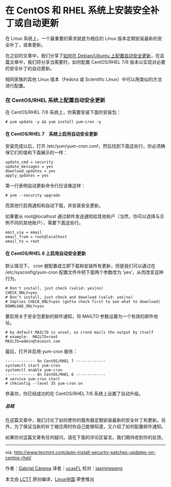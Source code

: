 在 CentOS 和 RHEL 系统上安装安全补丁或自动更新
============================================================

在 Linux 系统上，一个最重要的需求就是为相应的 Linux 版本定期安装最新的安全补丁，或者更新。

在之前的文章中，我们分享了[如何在 Debian/Ubuntu 上配置自动安全更新][1]，在这篇文章中，我们将分享当需要时，如何配置 CentOS/RHEL 7/6 版本以实现对必要的安全补丁的自动更新。

相同家族的其他 Linux 版本（Fedora 或 Scientific Linux）中可以用类似的方法进行配置。

### 在 CentOS/RHEL 系统上配置自动安全更新

在 CentOS/RHEL 7/6 系统上，你需要安装下面的安装包：

```
# yum update -y && yum install yum-cron -y
```

#### 在 CentOS/RHEL 7　系统上启用自动安全更新

安装完成以后，打开 /etc/yum/yum-cron.conf，然后找到下面这些行，你必须确保它们的值和下面展示的一样：
```
update_cmd = security
update_messages = yes
download_updates = yes
apply_updates = yes
```

第一行表明自动更新命令行应该像这样：

```
# yum --security upgrade
```

而其他行启用通知和自动下载，并安装安全更新。

如果要从 root@localhost 通过邮件发送通知给其他账户（当然，你可以选择与示例不同的其他账户），需要下面这些行。

```
emit_via = email
email_from = root@localhost
email_to = root
```

#### 在 CentOS/RHEL 6 上启用自动安全更新

默认情况下， cron 被配置成立即下载和安装所有更新，但是我们可以通过在 /etc/sysconfig/yum-cron 配置文件中把下面两个参数改为 ‘yes’，从而改变这种行为。

```
# Don't install, just check (valid: yes|no)
CHECK_ONLY=yes
# Don't install, just check and download (valid: yes|no)
# Implies CHECK_ONLY=yes (gotta check first to see what to download)
DOWNLOAD_ONLY=yes
```

要启用关于安全包更新的邮件通知，将 MAILTO 参数设置为一个有效的邮件地址。

```
# by default MAILTO is unset, so crond mails the output by itself
# example:  MAILTO=root
MAILTO=admin@tecmint.com
```

最后，打开并启用 yum-cron 服务：

```
------------- On CentOS/RHEL 7 ------------- 
systemctl start yum-cron
systemctl enable yum-cron
------------- On CentOS/RHEL 6 -------------  
# service yum-cron start
# chkconfig --level 35 yum-cron on
```

恭喜你，你已经成功的在 CentOS/RHEL 7/6 系统上设置了自动升级。

##### 总结

在这篇文章中，我们讨论了如何使你的服务器定期安装最新的安全补丁和更新。另外，为了保证当新的补丁被应用时你自己能够知道，又介绍了如何配置邮件通知。

如果你对这篇文章有任何疑问，请在下面的评论区留言。我们期待收到你的反馈。





--------------------------------------------------------------------------------

via: http://www.tecmint.com/auto-install-security-patches-updates-on-centos-rhel/

作者：[Gabriel Cánepa][a]
译者：[ucasFL](https://github.com/ucasFL)
校对：[jasminepeng](https://github.com/jasminepeng)

本文由 [LCTT](https://github.com/LCTT/TranslateProject) 原创编译，[Linux中国](https://linux.cn/) 荣誉推出

[a]:http://www.tecmint.com/author/gacanepa/
[1]:http://www.tecmint.com/auto-install-security-updates-on-debian-and-ubuntu/
